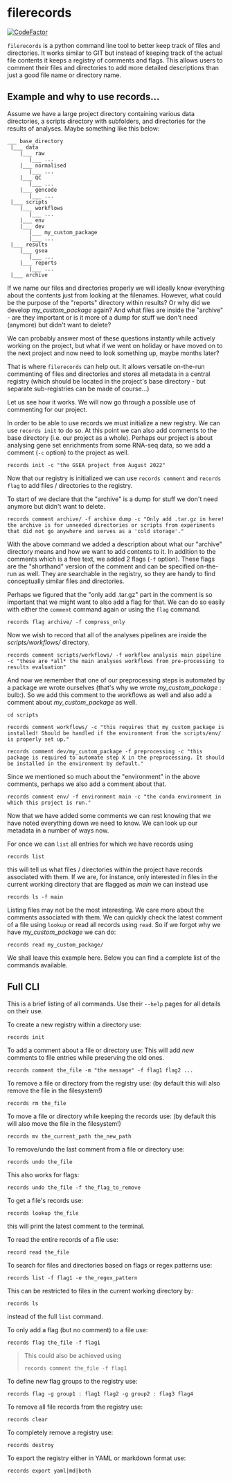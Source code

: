 # filerecords

[![CodeFactor](https://www.codefactor.io/repository/github/noahhenrikkleinschmidt/filerecords/badge)](https://www.codefactor.io/repository/github/noahhenrikkleinschmidt/filerecords)

`filerecords` is a python command line tool to better keep track of files and directories. It works similar to GIT but instead of keeping track of the actual file contents it keeps a registry of comments and flags. This allows users to comment their files and directories to add more detailed descriptions than just a good file name or directory name. 


## Example and why to use records...


Assume we have a large project directory containing various data directories, a scripts directory with subfolders, and directories for the results of analyses. Maybe something like this below:

```
___ base_directory
 |___ data
    |___ raw
       |___ ...
    |___ normalised
       |___ ...
    |___ QC
       |___ ...
    |___ gencode
       |___ ...
 |___ scripts
    |___ workflows
       |___ ...
    |___ env
    |___ dev
       |___ my_custom_package
       |___ ...
 |___ results
    |___ gsea
       |___ ...
    |___ reports
       |___ ...
 |___ archive
```

If we name our files and directories properly we will ideally know everything about the contents just from looking at the filenames.
However, what could be the purpose of the "reports" directory within results? Or why did we develop _my\_custom\_package_ again? And what files are inside the "archive" - are they important or is it more of a dump for stuff we don't need (anymore) but didn't want to delete? 

We can probably answer most of these questions instantly while actively working on the project, but what if we went on holiday or have moved on to the next project and now need to look something up, maybe months later?

That is where `filerecords` can help out. It allows versatile on-the-run commenting of files and directories and stores all metadata in a central registry (which should be located in the project's base directory - but separate sub-registries can be made of course...)


Let us see how it works. We will now go through a possible use of commenting for our project.

In order to be able to use records we must initialize a new registry.
We can use `records init` to do so. At this point we can also add comments to the base directory (i.e. our project as a whole). Perhaps
our project is about analysing gene set enrichments from some RNA-seq data, so we add a comment (`-c` option) to the project as well.

```
records init -c "the GSEA project from August 2022"
```

Now that our registry is initialized we can use `records comment` and `records flag` to add files / directories to the registry.

To start of we declare that the "archive" is a dump for stuff we don't need anymore but didn't want to delete.

```
records comment archive/ -f archive dump -c "Only add .tar.gz in here! the archive is for unneeded directories or scripts from experiments that did not go anywhere and serves as a 'cold storage'." 
```

With the above command we added a description about what our "archive" directory means and how we want to add contents to it. 
In addition to the comments which is a free text, we added 2 flags (`-f` option). These flags are the "shorthand" version of the comment and can be specified on-the-run as well. They are searchable in the registry, so they are handy to find conceptually similar files and directories.


Perhaps we figured that the "only add .tar.gz" part in the comment is so important that we might want to also add a flag for that. We can do so easily with either the `comment` command again or using the `flag` command.

```
records flag archive/ -f compress_only
```

Now we wish to record that all of the analyses pipelines are inside the _scripts/workflows/_ directory.

```
records comment scripts/workflows/ -f workflow analysis main pipeline -c "these are *all* the main analyses workflows from pre-processing to results evaluation"
```

And now we remember that one of our preprocessing steps
is automated by a package we wrote ourselves (that's why we wrote _my\_custom\_package_ :​bulb:). So we add this comment to the workflows as well and also add a comment about _my\_custom\_package_ as well.

```
cd scripts

records comment workflows/ -c "this requires that my_custom_package is installed! Should be handled if the environment from the scripts/env/ is properly set up."

records comment dev/my_custom_package -f preprocessing -c "this package is required to automate step X in the preprocessing. It should be installed in the environment by default."
```

Since we mentioned so much about the "environment" in 
the above comments, perhaps we also add a comment about that.

```
records comment env/ -f environment main -c "the conda environment in which this project is run."
```

Now that we have added some comments we can rest knowing that we have noted everything down we need to know. We can look up our metadata in a number of ways now.

For once we can `list` all entries for which we have records using

```
records list
```

this will tell us what files / directories within the project have records associated with them. If we are, for instance, only interested in files in the current working directory that are flagged as _main_ we can instead use

```
records ls -f main
```

Listing files may not be the most interesting. We care more about the comments associated with them. We can quickly check the latest comment of a file using `lookup` or read all records using `read`. So if we forgot why we have _my\_custom\_package_ we can do:

```
records read my_custom_package/
```

We shall leave this example here. Below you can find a complete list of the commands available. 

## Full CLI

This is a brief listing of all commands. Use their `--help` pages for all details on their use. 

To create a new registry within a directory use:

```
records init 
```

To add a comment about a file or directory use:
This will add *new* comments to file entries while preserving the old ones.

```
records comment the_file -m "the message" -f flag1 flag2 ...
```

To remove a file or directory from the registry use:
(by default this will also remove the file in the filesystem!)

```
records rm the_file
```

To move a file or directory while keeping the records use:
(by default this will also move the file in the filesystem!)

```
records mv the_current_path the_new_path
```

To remove/undo the last comment from a file or directory use:

```
records undo the_file
```

This also works for flags:

```
records undo the_file -f the_flag_to_remove 
```

To get a file's records use:

```
records lookup the_file
```

this will print the latest comment to the terminal.

To read the entire records of a file use:

```
record read the_file
```

To search for files and directories based on flags or regex patterns use:

```
records list -f flag1 -e the_regex_pattern
```

This can be restricted to files in the current working directory by:

```
records ls 
```

instead of the full `list` command.

To only add a flag (but no comment) to a file use:

```
records flag the_file -f flag1 
```

> This could also be achieved using
>
> ```
> records comment the_file -f flag1 
> ```

To define new flag groups to the registry use:

```
records flag -g group1 : flag1 flag2 -g group2 : flag3 flag4
```

To remove all file records from the registry use:

```
records clear
```

To completely remove a registry use:

```
records destroy
```

To export the registry either in YAML or markdown format use:

```
records export yaml|md|both
```